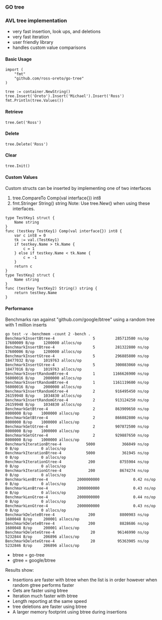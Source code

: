 ### GO tree

### AVL tree implementation
 * very fast insertion, look ups, and deletions
 * very fast iteration
 * user friendly library
 * handles custom value comparisons
 
#### Basic Usage
```
import (
    "fmt"
	"github.com/ross-oreto/go-tree"
)

tree := container.NewString()
tree.Insert('Oreto').Insert('Michael').Insert('Ross')
fmt.Println(tree.Values())
```

#### Retrieve
```
tree.Get('Ross')
```

#### Delete
```
tree.Delete('Ross')
```

#### Clear
```
tree.Init()
```

#### Custom Values
Custom structs can be inserted by implementing one of two interfaces
1. tree.CompareTo Comp(val interface{}) int8
2. fmt.Stringer String() string
    Note: Use tree.New() when using these interfaces.
```
type TestKey1 struct {
	Name string
}
func (testkey TestKey1) Comp(val interface{}) int8 {
	var c int8 = 0
	tk := val.(TestKey1)
	if testkey.Name > tk.Name {
		c = 1
	} else if testkey.Name < tk.Name {
		c = -1
	}
	return c
}
type TestKey2 struct {
	Name string
}
func (testkey TestKey2) String() string {
	return testkey.Name
}
```

#### Performance
Benchmarks ran against "github.com/google/btree" using a random tree with 1 million inserts
```
go test -v -benchmem -count 2 -bench .
BenchmarkInsertBtree-4                 5         285713580 ns/op        17600009 B/op    1200000 allocs/op
BenchmarkInsertBtree-4                 5         281322800 ns/op        17600006 B/op    1200000 allocs/op
BenchmarkInsertGtree-4                 5         296885800 ns/op        18477032 B/op    1019763 allocs/op
BenchmarkInsertGtree-4                 5         300083060 ns/op        18477016 B/op    1019763 allocs/op
BenchmarkInsertRandomBtree-4           1        1166626900 ns/op        56000016 B/op    2000000 allocs/op
BenchmarkInsertRandomBtree-4           1        1161119600 ns/op        56000016 B/op    2000000 allocs/op
BenchmarkInsertRandomGtree-4           2         916495450 ns/op        26159948 B/op    1034830 allocs/op
BenchmarkInsertRandomGtree-4           2         913124250 ns/op        26159948 B/op    1034830 allocs/op
BenchmarkGetBtree-4                    2         863909650 ns/op         8000000 B/op    1000000 allocs/op
BenchmarkGetBtree-4                    2         866082800 ns/op         8000000 B/op    1000000 allocs/op
BenchmarkGetGtree-4                    2         907872500 ns/op         8000000 B/op    1000000 allocs/op
BenchmarkGetGtree-4                    2         929887650 ns/op         8000000 B/op    1000000 allocs/op
BenchmarkIterationBtree-4           5000            366049 ns/op               0 B/op          0 allocs/op
BenchmarkIterationBtree-4           5000            361945 ns/op               0 B/op          0 allocs/op
BenchmarkIterationGtree-4            200           8755904 ns/op               0 B/op          0 allocs/op
BenchmarkIterationGtree-4            200           8674274 ns/op               0 B/op          0 allocs/op
BenchmarkLenBtree-4             2000000000               0.42 ns/op            0 B/op          0 allocs/op
BenchmarkLenBtree-4             2000000000               0.43 ns/op            0 B/op          0 allocs/op
BenchmarkLenGtree-4             2000000000               0.44 ns/op            0 B/op          0 allocs/op
BenchmarkLenGtree-4             2000000000               0.43 ns/op            0 B/op          0 allocs/op
BenchmarkDeleteBtree-4               200           8800903 ns/op         1600048 B/op     200001 allocs/op
BenchmarkDeleteBtree-4               200           8828686 ns/op         1600048 B/op     200001 allocs/op
BenchmarkDeleteGtree-4                20          96146990 ns/op         5232844 B/op     206896 allocs/op
BenchmarkDeleteGtree-4                20          95363905 ns/op         5232846 B/op     206896 allocs/op
```

 - btree = go-tree
 - gtree = google/btree
 
Results show:
 * Insertions are faster with btree when the list is in order however when random gtree performs faster
 * Gets are faster using btree
 * Iteration much faster with btree
 * Length reporting at the same speed
 * tree deletions are faster using btree
 * A larger memory footprint using btree during insertions

